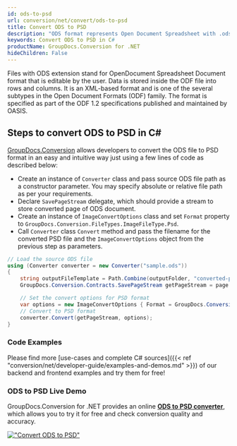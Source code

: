 ```yaml
---
id: ods-to-psd
url: conversion/net/convert/ods-to-psd
title: Convert ODS to PSD
description: "ODS format represents Open Document Spreadsheet with .ods extension. Learn how to convert ODS to PSD file programmatically in C# language using GroupDocs.Conversion for .NET library."
keywords: Convert ODS to PSD in C#
productName: GroupDocs.Conversion for .NET
hideChildren: False
---
```


Files with ODS extension stand for OpenDocument Spreadsheet Document format that is editable by the user. Data is stored inside the ODF file into rows and columns. It is an XML-based format and is one of the several subtypes in the Open Document Formats (ODF) family. The format is specified as part of the ODF 1.2 specifications published and maintained by OASIS.

## Steps to convert ODS to PSD in C#

[GroupDocs.Conversion](https://products.groupdocs.com/conversion/net) allows developers to convert the ODS file to PSD format in an easy and intuitive way just using a few lines of code as described below:

* Create an instance of `Converter` class and pass source ODS file path as a constructor parameter. You may specify absolute or relative file path as per your requirements. 
* Declare `SavePageStream` delegate, which should provide a stream to store converted page of ODS document.
* Create an instance of `ImageConvertOptions` class and set `Format` property to `GroupDocs.Conversion.FileTypes.ImageFileType.Psd`.
* Call `Converter` class `Convert` method and pass the filename for the converted PSD file and the `ImageConvertOptions` object from the previous step as parameters.

```csharp
// Load the source ODS file
using (Converter converter = new Converter("sample.ods"))
{
    string outputFileTemplate = Path.Combine(outputFolder, "converted-page-{0}.psd");
    GroupDocs.Conversion.Contracts.SavePageStream getPageStream = page => new FileStream(string.Format(outputFileTemplate, page), FileMode.Create);

    // Set the convert options for PSD format
    var options = new ImageConvertOptions { Format = GroupDocs.Conversion.FileTypes.ImageFileType.Psd };   
    // Convert to PSD format
    converter.Convert(getPageStream, options);
}
```

### Code Examples

Please find more [use-cases and complete C# sources]({{< ref "conversion/net/developer-guide/examples-and-demos.md" >}}) of our backend and frontend examples and try them for free!

### ODS to PSD Live Demo

GroupDocs.Conversion for .NET provides an online [**ODS to PSD converter**](https://products.groupdocs.app/conversion/ods-to-psd), which allows you to try it for free and check conversion quality and accuracy.

[!["Convert ODS to PSD"](conversion/net/images/convert-to-psd/convert-ods-to-psd.png)](https://products.groupdocs.app/conversion/ods-to-psd)